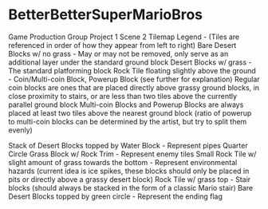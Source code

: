 # BetterBetterSuperMarioBros
Game Production Group Project 1
Scene 2 Tilemap Legend - (Tiles are referenced in order of how they appear from left to right)
Bare Desert Blocks w/ no grass - May or may not be removed, only serve as an additional layer under the standard ground block
Desert Blocks w/ grass - The standard platforming block
Rock Tile floating slightly above the ground - Coin/Multi-coin Block, Powerup Block (see further for explanation)
   Regular coin blocks are ones that are placed directly above grassy ground blocks, in close proximity to stairs, or are less than two tiles above the currently parallel ground block
   Multi-coin Blocks and Powerup Blocks are always placed at least two tiles above the nearest ground block (ratio of powerup to multi-coin blocks can be determined by the artist, but try to split them evenly)

Stack of Desert Blocks topped by Water Block - Represent pipes
Quarter Circle Grass Block w/ Rock Trim - Represent enemy tiles
Small Rock Tile w/ slight amount of grass towards the bottom - Represent environmental hazards (current idea is ice spikes, these blocks should only be placed in pits or directly above a grassy desert block)
Rock Tile w/ grass top - Stair blocks (should always be stacked in the form of a classic Mario stair)
Bare Desert Blocks topped by green circle - Represent the ending flag
